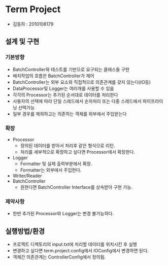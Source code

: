 # Term Project 
* 김동하 : 2010108179

## 설계 및 구현
### 기본방향
* BatchController와 테스트를 기반으로 요구되는 클래스들 구현
* 배치작업의 흐름은 BatchController가 제어
* BatchController는 외부 요소와 직접적으로 의존관계를 갖지 않는다(IO등)
* DataProcessor및 Logger는 여러개를 사용할 수 있음
* 각각의 Processor는 추가된 순서대로 데이터를 처리한다
* 사용자의 선택에 따라 단일 스레드에서 순차처리 또는 다중 스레드에서 파이프라이닝 선택가능
* 일부 경우를 제외하고는 의존하는 객체를 외부에서 주입받는다

### 확장
* Processor
  * 정의된 데이터를 받아서 처리후 같은 형식으로 리턴.
  * 처리를 세부적으로 확장하고 싶다면 Processor에서 확장한다. 
* Logger
  * Formatter 및 실제 출력부분에서 확장.
  * Formatter는 외부에서 주입한다.
* Writer/Reader
* BatchController
  * 원한다면 BatchController Interface를 상속받아 구현 가능.

### 제약사항
* 한번 추가된 Processor와 Logger는 변경 불가능하다.


## 실행방법/환경
* 프로젝트 디렉토리의 input.txt에 처리할 데이터를 위치시킨 후 실행
* 변경하고 싶다면 term.project.config에서 IOConfig에서 변경하면 된다.
* 객체간 의존관계는 ControllerConfig에서 정의됨.
